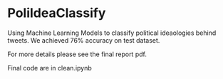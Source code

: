 # PoliIdeaClassify

Using Machine Learning Models to classify political ideaologies behind tweets. We achieved 76% accuracy on test dataset. 

For more details please see the final report pdf. 

Final code are in clean.ipynb
